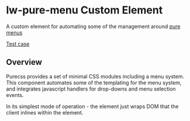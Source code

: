 # lw-pure-menu Custom Element

A custom element for automating some of the management around [pure menus](https://purecss.io/menus/)

[Test case](./index.html)

## Overview

Purecss provides a set of minimal CSS modules including a menu system.  This component automates some of the templating for the menu system, and integrates javascript handlers for drop-downs and menu selection events.

In its simplest mode of operation - the element just wraps DOM that the client inlines within the element.